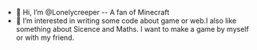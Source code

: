 - 👋 Hi, I’m @Lonelycreeper -- A fan of Minecraft
- 👀 I’m interested in writing some code about game or web.I also like something about Sicence and Maths.
I want to make a game by myself or with my friend.
<!---
Lonelycreeper/Lonelycreeper is a ✨ special ✨ repository because its `README.md` (this file) appears on your GitHub profile.
You can click the Preview link to take a look at your changes.
--->
